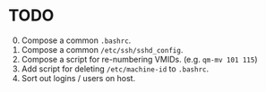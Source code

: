 # TODO

0. Compose a common `.bashrc`.
0. Compose a common `/etc/ssh/sshd_config`.
0. Compose a script for re-numbering VMIDs. (e.g. `qm-mv 101 115`)
0. Add script for deleting `/etc/machine-id` to `.bashrc`.
0. Sort out logins / users on host.
